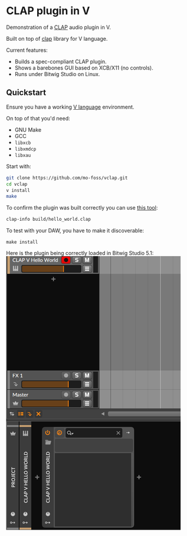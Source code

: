 # CLAP plugin in V
Demonstration of a [CLAP](https://github.com/free-audio/clap) audio plugin in V.

Built on top of [clap](https://github.com/odiroot/clap-lib) library for V language.

Current features:

- Builds a spec-compliant CLAP plugin.
- Shows a barebones GUI based on XCB/X11 (no controls).
- Runs under Bitwig Studio on Linux.

## Quickstart

Ensure you have a working [V language](https://vlang.io/) environment.

On top of that you'd need:

- GNU Make
- GCC
- `libxcb`
- `libxmdcp`
- `libxau`

Start with:
```sh
git clone https://github.com/mo-foss/vclap.git
cd vclap
v install
make
```

To confirm the plugin was built correctly you can use
[this tool](https://github.com/free-audio/clap-info/):
```sh
clap-info build/hello_world.clap
```

To test with your DAW, you have to make it discoverable:
```
make install
```

Here is the plugin being correctly loaded in Bitwig Studio 5.1:
![](./assets/running.png)

